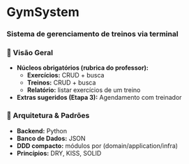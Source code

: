 # GymSystem

### Sistema de gerenciamento de treinos via terminal

### 🎯 Visão Geral

- **Núcleos obrigatórios (rubrica do professor):**
    - **Exercícios:** CRUD + busca
    - **Treinos:** CRUD + busca
    - **Relatório:** listar exercícios de um treino
- **Extras sugeridos (Etapa 3):** Agendamento com treinador

### 🧱 Arquitetura & Padrões

- **Backend:** Python
- **Banco de Dados:** JSON
- **DDD compacto:** módulos por (domain/application/infra)
- **Princípios:** DRY, KISS, SOLID